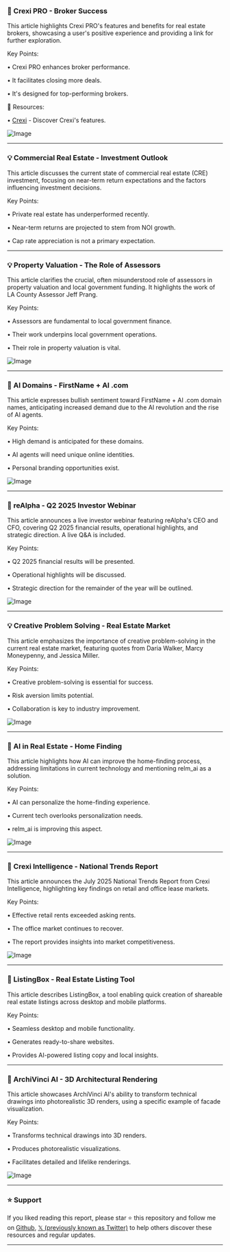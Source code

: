 ### 🚀 Crexi PRO - Broker Success

This article highlights Crexi PRO's features and benefits for real estate brokers, showcasing a user's positive experience and providing a link for further exploration.

Key Points:

• Crexi PRO enhances broker performance.


• It facilitates closing more deals.


•  It's designed for top-performing brokers.



🔗 Resources:

• [Crexi](bit.ly/4mcXUd4) - Discover Crexi's features.

![Image](https://pbs.twimg.com/media/G0qGXgHagAAFoPv?format=jpg&name=small)


---

### 💡 Commercial Real Estate - Investment Outlook

This article discusses the current state of commercial real estate (CRE) investment, focusing on near-term return expectations and the factors influencing investment decisions.

Key Points:

• Private real estate has underperformed recently.


• Near-term returns are projected to stem from NOI growth.


• Cap rate appreciation is not a primary expectation.



---

### 💡 Property Valuation - The Role of Assessors

This article clarifies the crucial, often misunderstood role of assessors in property valuation and local government funding.  It highlights the work of LA County Assessor Jeff Prang.

Key Points:

• Assessors are fundamental to local government finance.


• Their work underpins local government operations.


• Their role in property valuation is vital.



![Image](https://pbs.twimg.com/media/Gz8ofj9WgAADUOb.jpg)


---

### 🚀 AI Domains - FirstName + AI .com

This article expresses bullish sentiment toward FirstName + AI .com domain names, anticipating increased demand due to the AI revolution and the rise of AI agents.

Key Points:

•  High demand is anticipated for these domains.


•  AI agents will need unique online identities.


•  Personal branding opportunities exist.



![Image](https://pbs.twimg.com/media/Gz8IJnkbwAAeY7V?format=jpg&name=small)


---

### 🤖 reAlpha - Q2 2025 Investor Webinar

This article announces a live investor webinar featuring reAlpha's CEO and CFO, covering Q2 2025 financial results, operational highlights, and strategic direction.  A live Q&A is included.

Key Points:

• Q2 2025 financial results will be presented.


• Operational highlights will be discussed.


•  Strategic direction for the remainder of the year will be outlined.



![Image](https://pbs.twimg.com/media/GzQdhIMXsAAsDfB?format=jpg&name=small)


---

### 💡 Creative Problem Solving - Real Estate Market

This article emphasizes the importance of creative problem-solving in the current real estate market, featuring quotes from Daria Walker, Marcy Moneypenny, and Jessica Miller.


Key Points:

• Creative problem-solving is essential for success.


•  Risk aversion limits potential.


• Collaboration is key to industry improvement.



![Image](https://pbs.twimg.com/media/GyQ3ICLXkAQF7rH.jpg)


---

### 🤖 AI in Real Estate - Home Finding

This article highlights how AI can improve the home-finding process, addressing limitations in current technology and mentioning relm_ai as a solution.

Key Points:

• AI can personalize the home-finding experience.


• Current tech overlooks personalization needs.


• relm_ai is improving this aspect.



![Image](https://pbs.twimg.com/amplify_video_thumb/1955638238732746752/img/i6jquOjNZO7Xz3Yo.jpg)


---

### 🤖 Crexi Intelligence - National Trends Report

This article announces the July 2025 National Trends Report from Crexi Intelligence, highlighting key findings on retail and office lease markets.

Key Points:

• Effective retail rents exceeded asking rents.


• The office market continues to recover.


• The report provides insights into market competitiveness.



![Image](https://pbs.twimg.com/media/GyLjAUEWUAAzsv8.jpg)


---

### 🚀 ListingBox - Real Estate Listing Tool

This article describes ListingBox, a tool enabling quick creation of shareable real estate listings across desktop and mobile platforms.

Key Points:

• Seamless desktop and mobile functionality.


• Generates ready-to-share websites.


• Provides AI-powered listing copy and local insights.



---

### 🚀 ArchiVinci AI - 3D Architectural Rendering

This article showcases ArchiVinci AI's ability to transform technical drawings into photorealistic 3D renders, using a specific example of facade visualization.


Key Points:

• Transforms technical drawings into 3D renders.


• Produces photorealistic visualizations.


•  Facilitates detailed and lifelike renderings.


![Image](https://pbs.twimg.com/amplify_video_thumb/1951264175902044160/img/YxOLoToPnLm1ky8J.jpg)


---

### ⭐️ Support

If you liked reading this report, please star ⭐️ this repository and follow me on [Github](https://github.com/Drix10), [𝕏 (previously known as Twitter)](https://x.com/DRIX_10_) to help others discover these resources and regular updates.

---